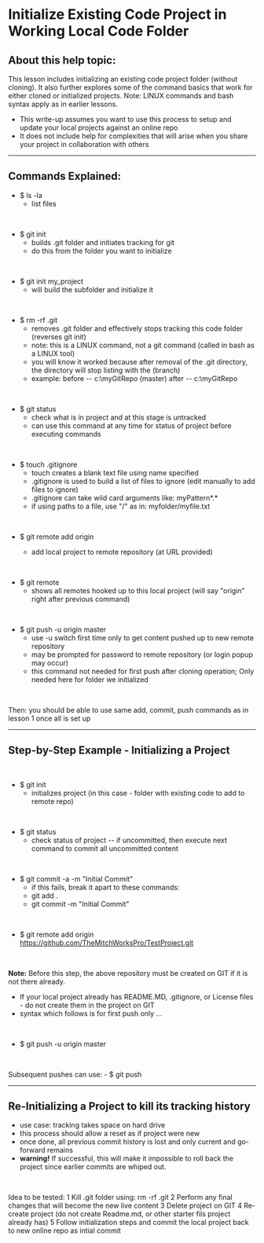 # Initialize Existing Code Project in Working Local Code Folder

## About this help topic:  
This lesson includes initializing an existing code project folder (without cloning).
It also further explores some of the command basics that work for either cloned or initialized
projects.  Note:  LINUX commands and bash syntax apply as in earlier lessons.
<br/>

- This write-up assumes you want to use this process to setup and update your local projects against an online repo
- It does not include help for complexities that will arise when you share your project in collaboration with others

----
## Commands Explained:

- $ ls -la
  - list files
<br/>

- $ git init
  - builds .git folder and initiates tracking for git
  - do this from the folder you want to initialize
<br/>

- $ git init my_project
  - will build the subfolder and initialize it
<br/>

- $ rm -rf .git
  - removes .git folder and effectively stops tracking this code folder (reverses git init)
  - note:  this is a LINUX command, not a git command (called in bash as a LINUX tool)
  - you will know it worked because after removal of the .git directory, the directory will stop listing with the (branch) 
  - example:  before -- c:\myGitRepo (master)  after -- c:\myGitRepo 
<br/>
  
- $ git status
  - check what is in project and at this stage is untracked
  - can use this command at any time for status of project before executing commands
<br/>

- $ touch .gitignore
  - touch creates a blank text file using name specified
  - .gitignore is used to build a list of files to ignore (edit manually to add files to ignore)
  - .gitignore can take wild card arguments like:  myPattern*.*
  - if using paths to a file, use "/" as in:  myfolder/myfile.txt
<br/>
  
- $ git remote add origin <url to remote project>
  - add local project to remote repository (at URL provided)
<br/>
  
- $ git remote
  - shows all remotes hooked up to this local project (will say "origin" right after previous command)
<br/>

- $ git push -u origin master
  - use -u switch first time only to get content pushed up to new remote repository
  - may be prompted for password to remote repository (or login popup may occur)
  - this command not needed for first push after cloning operation;  Only needed here for folder we initialized
<br/>
  
Then: you should be able to use same add, commit, push commands as in lesson 1 once all is set up

----

## Step-by-Step Example - Initializing a Project
<br/>

- $ git init
  - initializes project (in this case - folder with existing code to add to remote repo)
<br/>
  
- $ git status
  - check status of project -- if uncommitted, then execute next command to commit all uncommitted content
<br/>

- $ git commit -a -m "Initial Commit"
  - if this fails, break it apart to these commands:
  - git add .
  - git commit -m "Initial Commit"
<br/>

- $ git remote add origin https://github.com/TheMitchWorksPro/TestProject.git
<br/>

**Note:**  Before this step, the above repository must be created on GIT if it is not there already.
- If your local project already has README.MD, .gitignore, or License files - do not create them in the project on GIT
- syntax which follows is for first push only ...
<br/>

- $ git push -u origin master
<br/>

Subsequent pushes can use:  - $ git push

----
## Re-Initializing a Project to kill its tracking history
- use case:  tracking takes space on hard drive
- this process should allow a reset as if project were new
- once done, all previous commit history is lost and only current and go-forward remains
- **warning!** If successful, this will make it impossible to roll back the project since earlier commits are whiped out.
<br/>

Idea to be tested:
1 Kill .git folder using:  rm -rf .git
2 Perform any final changes that will become the new live content
3 Delete project on GIT
4 Re-create project (do not create Readme.md, or other starter fils project already has)
5 Follow initialization steps and commit the local project back to new online repo as intial commit


  

